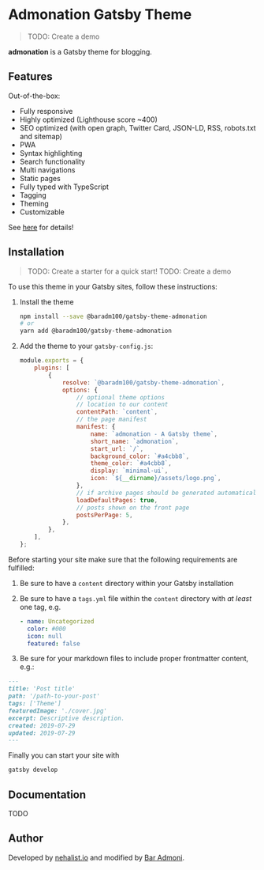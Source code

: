 # Admonation Gatsby Theme

> TODO: Create a demo

**admonation** is a Gatsby theme for blogging.

## Features

Out-of-the-box:

-   Fully responsive
-   Highly optimized (Lighthouse score ~400)
-   SEO optimized (with open graph, Twitter Card, JSON-LD, RSS, robots.txt and sitemap)
-   PWA
-   Syntax highlighting
-   Search functionality
-   Multi navigations
-   Static pages
-   Fully typed with TypeScript
-   Tagging
-   Theming
-   Customizable

See [here](https://nehalem.netlify.com/features) for details!

## Installation

> TODO: Create a starter for a quick start!
> TODO: Create a demo

To use this theme in your Gatsby sites, follow these instructions:

1.  Install the theme

    ```sh
    npm install --save @baradm100/gatsby-theme-admonation
    # or
    yarn add @baradm100/gatsby-theme-admonation
    ```

2.  Add the theme to your `gatsby-config.js`:

    ```js
    module.exports = {
        plugins: [
            {
                resolve: `@baradm100/gatsby-theme-admonation`,
                options: {
                    // optional theme options
                    // location to our content
                    contentPath: `content`,
                    // the page manifest
                    manifest: {
                        name: `admonation - A Gatsby theme`,
                        short_name: `admonation`,
                        start_url: `/`,
                        background_color: `#a4cbb8`,
                        theme_color: `#a4cbb8`,
                        display: `minimal-ui`,
                        icon: `${__dirname}/assets/logo.png`,
                    },
                    // if archive pages should be generated automatically
                    loadDefaultPages: true,
                    // posts shown on the front page
                    postsPerPage: 5,
                },
            },
        ],
    };
    ```

Before starting your site make sure that the following requirements are fulfilled:

1. Be sure to have a `content` directory within your Gatsby installation
2. Be sure to have a `tags.yml` file within the `content` directory with _at least_ one tag, e.g.

    ```yaml
    - name: Uncategorized
      color: #000
      icon: null
      featured: false
    ```

3. Be sure for your markdown files to include proper frontmatter content, e.g.:

```markdown
---
title: 'Post title'
path: '/path-to-your-post'
tags: ['Theme']
featuredImage: './cover.jpg'
excerpt: Descriptive description.
created: 2019-07-29
updated: 2019-07-29
---
```

Finally you can start your site with

```sh
gatsby develop
```

## Documentation

TODO

## Author

Developed by [nehalist.io](https://nehalist.io) and modified by [Bar Admoni](https://github.com/baradm100).
